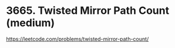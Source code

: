 # 3665. Twisted Mirror Path Count (medium)

https://leetcode.com/problems/twisted-mirror-path-count/
